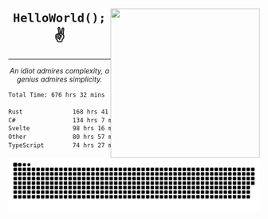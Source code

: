 <div text-align="center">
    <img src="https://i.imgur.com/h1q15Kt.gife" align="right" width="299" height="299">
    <h1 align="center"><code>HelloWorld();</code> ✌️</h1>
    <hr>
    <p align="center"><i>An idiot admires complexity, a genius admires simplicity.</i></p>
</div>

<!--START_SECTION:waka-->

```txt
Total Time: 676 hrs 32 mins

Rust              168 hrs 41 mins █████▓░░░░░░░░░░░░░░░░░░░   22.27 %
C#                134 hrs 7 mins  ████▒░░░░░░░░░░░░░░░░░░░░   17.71 %
Svelte            98 hrs 16 mins  ███▒░░░░░░░░░░░░░░░░░░░░░   12.97 %
Other             80 hrs 57 mins  ██▓░░░░░░░░░░░░░░░░░░░░░░   10.69 %
TypeScript        74 hrs 27 mins  ██▒░░░░░░░░░░░░░░░░░░░░░░   09.83 %
```

<!--END_SECTION:waka-->

<picture>
  <source media="(prefers-color-scheme: dark)" srcset="https://raw.githubusercontent.com/Somfic/Somfic/main/github-contribution-grid-snake-dark.svg">
  <source media="(prefers-color-scheme: light)" srcset="https://raw.githubusercontent.com/Somfic/Somfic/main/github-contribution-grid-snake.svg">
  <img alt="github contribution grid snake animation" src="https://raw.githubusercontent.com/Somfic/Somfic/main/github-contribution-grid-snake.svg">
</picture>

